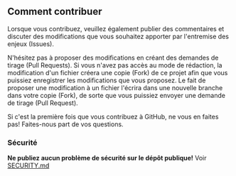 ## Comment contribuer

Lorsque vous contribuez, veuillez également publier des commentaires et discuter
des modifications que vous souhaitez apporter par l'entremise des enjeux
(Issues).

N'hésitez pas à proposer des modifications en créant des demandes de tirage
(Pull Requests). Si vous n'avez pas accès au mode de rédaction, la modification
d'un fichier créera une copie (Fork) de ce projet afin que vous puissiez
enregistrer les modifications que vous proposez. Le fait de proposer une
modification à un fichier l'écrira dans une nouvelle branche dans votre copie
(Fork), de sorte que vous puissiez envoyer une demande de tirage (Pull Request).

Si c'est la première fois que vous contribuez à GitHub, ne vous en faites pas!
Faites-nous part de vos questions.

### Sécurité

**Ne publiez aucun problème de sécurité sur le dépôt publique!** Voir
[SECURITY.md](SECURITY.md)
